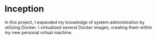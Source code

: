 # Inception
In this project, I expanded my knowledge of system administration by utilizing Docker. I virtualized several Docker images, creating them within my new personal virtual machine.
